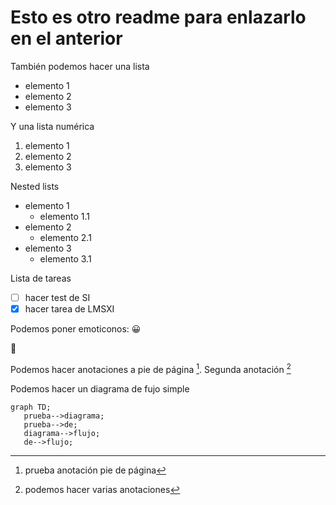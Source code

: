 # Esto es otro readme para enlazarlo en el anterior

También podemos hacer una lista
- elemento 1
- elemento 2
- elemento 3

Y una lista numérica
1. elemento 1
2. elemento 2
3. elemento 3

Nested lists

- elemento 1
    - elemento 1.1
- elemento 2
    - elemento 2.1
- elemento 3
    - elemento 3.1


Lista de tareas

- [ ] hacer test de SI
- [x] hacer tarea de LMSXI

Podemos poner emoticonos:
 :grinning:

 :space_invader:	

 Podemos hacer anotaciones a pie de página [^1].
 Segunda anotación [^2]
 
 Podemos hacer un diagrama de fujo simple

 ```mermaid
graph TD;
    prueba-->diagrama;
    prueba-->de;
    diagrama-->flujo;
    de-->flujo;
```


 
 [^1]: prueba anotación pie de página
 
 [^2]: podemos hacer varias anotaciones